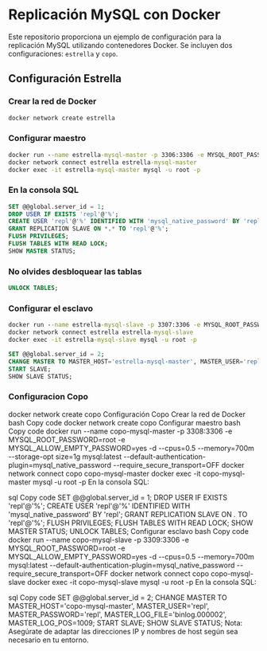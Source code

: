# Replicación MySQL con Docker

Este repositorio proporciona un ejemplo de configuración para la replicación MySQL utilizando contenedores Docker. Se incluyen dos configuraciones: `estrella` y `copo`.

## Configuración Estrella

### Crear la red de Docker

```bash
docker network create estrella
```
### Configurar maestro

```cmd
docker run --name estrella-mysql-master -p 3306:3306 -e MYSQL_ROOT_PASSWORD=root -e MYSQL_ALLOW_EMPTY_PASSWORD=yes -d --cpus=1 --memory=700m --storage-opt size=1g mysql:latest --default-authentication-plugin=mysql_native_password
docker network connect estrella estrella-mysql-master
docker exec -it estrella-mysql-master mysql -u root -p
```
### En la consola SQL 

```sql
SET @@global.server_id = 1;
DROP USER IF EXISTS 'repl'@'%';
CREATE USER 'repl'@'%' IDENTIFIED WITH 'mysql_native_password' BY 'repl';
GRANT REPLICATION SLAVE ON *.* TO 'repl'@'%';
FLUSH PRIVILEGES;
FLUSH TABLES WITH READ LOCK;
SHOW MASTER STATUS;
```

### No olvides desbloquear las tablas

```sql
UNLOCK TABLES;
```
### Configurar el esclavo
```cmd
docker run --name estrella-mysql-slave -p 3307:3306 -e MYSQL_ROOT_PASSWORD=root -e MYSQL_ALLOW_EMPTY_PASSWORD=yes -d --cpus=0.5 --memory=700m mysql:latest --default-authentication-plugin=mysql_native_password --require_secure_transport=OFF
docker network connect estrella estrella-mysql-slave
docker exec -it estrella-mysql-slave mysql -u root -p
```
```sql
SET @@global.server_id = 2;
CHANGE MASTER TO MASTER_HOST='estrella-mysql-master', MASTER_USER='repl', MASTER_PASSWORD='repl', MASTER_LOG_FILE='binlog.000002', MASTER_LOG_POS=1009;
START SLAVE;
SHOW SLAVE STATUS;
```

### Configuracion Copo 

docker network create copo
Configuración Copo
Crear la red de Docker
bash
Copy code
docker network create copo
Configurar maestro
bash
Copy code
docker run --name copo-mysql-master -p 3308:3306 -e MYSQL_ROOT_PASSWORD=root -e MYSQL_ALLOW_EMPTY_PASSWORD=yes -d --cpus=0.5 --memory=700m --storage-opt size=1g mysql:latest --default-authentication-plugin=mysql_native_password --require_secure_transport=OFF
docker network connect copo copo-mysql-master
docker exec -it copo-mysql-master mysql -u root -p
En la consola SQL:

sql
Copy code
SET @@global.server_id = 1;
DROP USER IF EXISTS 'repl'@'%';
CREATE USER 'repl'@'%' IDENTIFIED WITH 'mysql_native_password' BY 'repl';
GRANT REPLICATION SLAVE ON *.* TO 'repl'@'%';
FLUSH PRIVILEGES;
FLUSH TABLES WITH READ LOCK;
SHOW MASTER STATUS;
UNLOCK TABLES;
Configurar esclavo
bash
Copy code
docker run --name copo-mysql-slave -p 3309:3306 -e MYSQL_ROOT_PASSWORD=root -e MYSQL_ALLOW_EMPTY_PASSWORD=yes -d --cpus=0.5 --memory=700m mysql:latest --default-authentication-plugin=mysql_native_password --require_secure_transport=OFF
docker network connect copo copo-mysql-slave
docker exec -it copo-mysql-slave mysql -u root -p
En la consola SQL:

sql
Copy code
SET @@global.server_id = 2;
CHANGE MASTER TO MASTER_HOST='copo-mysql-master', MASTER_USER='repl', MASTER_PASSWORD='repl', MASTER_LOG_FILE='binlog.000002', MASTER_LOG_POS=1009;
START SLAVE;
SHOW SLAVE STATUS;
Nota: Asegúrate de adaptar las direcciones IP y nombres de host según sea necesario en tu entorno.